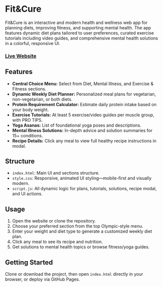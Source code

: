 # Fit&Cure

Fit&Cure is an interactive and modern health and wellness web app for planning diets, improving fitness, and supporting mental health. The app features dynamic diet plans tailored to user preferences, curated exercise tutorials including video guides, and comprehensive mental health solutions in a colorful, responsive UI.

### [Live Website](https://walterwhite10151.github.io/Fit-Cure/)

## Features

- **Central Choice Menu:** Select from Diet, Mental Illness, and Exercise & Fitness sections.
- **Dynamic Weekly Diet Planner:** Personalized meal plans for vegetarian, non-vegetarian, or both diets.
- **Protein Requirement Calculator:** Estimate daily protein intake based on your body weight.
- **Exercise Tutorials:** At least 5 exercise/video guides per muscle group, with PRO TIPS.
- **Yoga Asanas:** List of foundational yoga poses and descriptions.
- **Mental Illness Solutions:** In-depth advice and solution summaries for 15+ conditions.
- **Recipe Details:** Click any meal to view full healthy recipe instructions in modal.

## Structure

- `index.html`: Main UI and sections structure.
- `style.css`: Responsive, animated UI styling—mobile-first and visually modern.
- `script.js`: All dynamic logic for plans, tutorials, solutions, recipe modal, and UI actions.

## Usage

1. Open the website or clone the repository.
2. Choose your preferred section from the top Olympic-style menu.
3. Enter your weight and diet type to generate a customized weekly diet plan.
4. Click any meal to see its recipe and nutrition.
5. Get solutions to mental health topics or browse fitness/yoga guides.

## Getting Started

Clone or download the project, then open `index.html` directly in your browser, or deploy via GitHub Pages.


